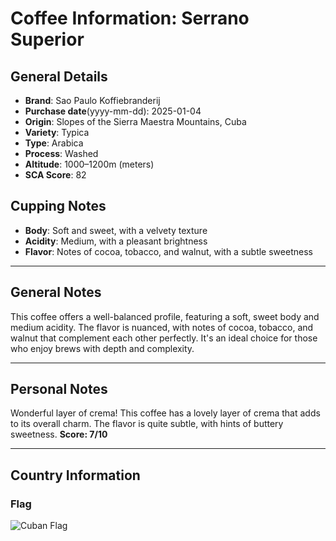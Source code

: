 # Coffee Information: Serrano Superior
## General Details
* **Brand**: Sao Paulo Koffiebranderij  
* **Purchase date**(yyyy-mm-dd): 2025-01-04 
* **Origin**: Slopes of the Sierra Maestra Mountains, Cuba
* **Variety**: Typica
* **Type**: Arabica
* **Process**: Washed
* **Altitude**: 1000–1200m (meters) 
* **SCA Score**: 82
## Cupping Notes
* **Body**: Soft and sweet, with a velvety texture
* **Acidity**: Medium, with a pleasant brightness
* **Flavor**: Notes of cocoa, tobacco, and walnut, with a subtle sweetness

---
## General Notes
This coffee offers a well-balanced profile, featuring a soft, sweet body and medium acidity. The flavor is nuanced, with notes of cocoa, tobacco, and walnut that complement each other perfectly. It's an ideal choice for those who enjoy brews with depth and complexity.

---
## Personal Notes
Wonderful layer of crema! This coffee has a lovely layer of crema that adds to its overall charm. The flavor is quite subtle, with hints of buttery sweetness. 
**Score: 7/10**

---
## Country Information
### Flag
![Cuban Flag](https://upload.wikimedia.org/wikipedia/commons/b/bd/Flag_of_Cuba.svg)